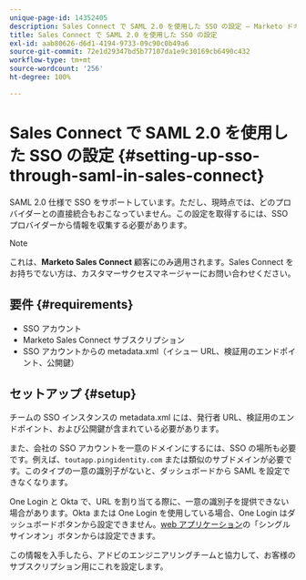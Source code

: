 ```yaml
---
unique-page-id: 14352405
description: Sales Connect で SAML 2.0 を使用した SSO の設定 — Marketo ドキュメント — 製品ドキュメント
title: Sales Connect で SAML 2.0 を使用した SSO の設定
exl-id: aab80626-d6d1-4194-9733-09c90c0b49a6
source-git-commit: 72e1d29347bd5b77107da1e9c30169cb6490c432
workflow-type: tm+mt
source-wordcount: '256'
ht-degree: 100%

---
```


# Sales Connect で SAML 2.0 を使用した SSO の設定 {#setting-up-sso-through-saml-in-sales-connect}

SAML 2.0 仕様で SSO をサポートしています。ただし、現時点では、どのプロバイダーとの直接統合もおこなっていません。この設定を取得するには、SSO プロバイダーから情報を収集する必要があります。

>[!NOTE]
>
>これは、**Marketo Sales Connect** 顧客にのみ適用されます。Sales Connect をお持ちでない方は、カスタマーサクセスマネージャーにお問い合わせください。

## 要件 {#requirements}

* SSO アカウント
* Marketo Sales Connect サブスクリプション
* SSO アカウントからの metadata.xml（イシュー URL、検証用のエンドポイント、公開鍵）

## セットアップ {#setup}

チームの SSO インスタンスの metadata.xml には、発行者 URL、検証用のエンドポイント、および公開鍵が含まれている必要があります。

また、会社の SSO アカウントを一意のドメインにするには、SSO の場所も必要です。例えば、`toutapp.pingidentity.com` または類似のサブドメインが必要です。このタイプの一意の識別子がないと、ダッシュボードから SAML を設定できなくなります。

One Login と Okta で、URL を割り当てる際に、一意の識別子を提供できない場合があります。Okta または One Login を使用している場合、One Login はダッシュボードボタンから設定できません。[web アプリケーション](https://toutapp.com/login)の「シングルサインオン」ボタンからは設定できます。

この情報を入手したら、アドビのエンジニアリングチームと協力して、お客様のサブスクリプション用にこれを設定します。
